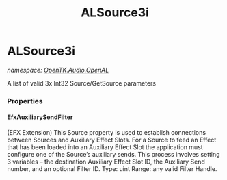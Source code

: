 ﻿---
title: ALSource3i
---

# ALSource3i
_namespace: [OpenTK.Audio.OpenAL](N-OpenTK.Audio.OpenAL.html)_

A list of valid 3x Int32 Source/GetSource parameters



### Properties

#### EfxAuxiliarySendFilter
(EFX Extension) This Source property is used to establish connections between Sources and Auxiliary Effect Slots. For a Source to feed an Effect that has been loaded into an Auxiliary Effect Slot the application must configure one of the Source’s auxiliary sends. This process involves setting 3 variables – the destination Auxiliary Effect Slot ID, the Auxiliary Send number, and an optional Filter ID. Type: uint Range: any valid Filter Handle.

